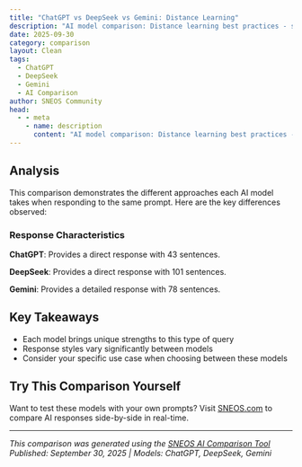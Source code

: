 ```yaml
---
title: "ChatGPT vs DeepSeek vs Gemini: Distance Learning"
description: "AI model comparison: Distance learning best practices - succeed in online classes..."
date: 2025-09-30
category: comparison
layout: Clean
tags:
  - ChatGPT
  - DeepSeek
  - Gemini
  - AI Comparison
author: SNEOS Community
head:
  - - meta
    - name: description
      content: "AI model comparison: Distance learning best practices - succeed in online classes..."
---
```


<ChatComparison
  title="ChatGPT vs DeepSeek vs Gemini: Distance Learning"
  prompt="Distance learning best practices - succeed in online classes"
  :responses='{
    "ChatGPT": "Certainly! Here are some best practices to help you succeed in online classes and distance learning:\n\n### 1. Create a Dedicated Study Space\n- Set up a quiet, comfortable, and well-lit area specifically for studying to help you focus.\n- Minimize distractions by turning off notifications or using apps that block distracting websites.\n\n### 2. Develop a Consistent Schedule\n- Treat online classes like traditional ones by following a daily routine.\n- Allocate specific times for attending lectures, studying, completing assignments, and breaks.\n- Use planners or digital calendars to keep track of deadlines and class times.\n\n### 3. Stay Organized\n- Keep all course materials, notes, and assignments in one place (folders, notebooks, or digital tools).\n- Break larger tasks into smaller, manageable steps to avoid feeling overwhelmed.\n- Regularly review and update your progress.\n\n### 4. Actively Participate\n- Engage in class discussions, forums, and group projects.\n- Ask questions when you don\u2019t understand something.\n- Connect with instructors and classmates to build a support network.\n\n### 5. Use Effective Study Techniques\n- Take notes during lectures to reinforce learning.\n- Use active recall and spaced repetition to improve memory.\n- Summarize material in your own words.\n- Utilize multimedia resources like videos, quizzes, and flashcards.\n\n### 6. Stay Motivated and Self-Disciplined\n- Set clear goals for each study session.\n- Reward yourself for completing tasks.\n- Remind yourself of the reasons why you\u2019re taking the course.\n\n### 7. Take Care of Yourself\n- Maintain regular breaks using techniques like the Pomodoro method.\n- Exercise, eat healthily, and get enough sleep.\n- Practice stress-reducing activities such as meditation or hobbies.\n\n### 8. Utilize Available Resources\n- Take advantage of online libraries, tutoring services, and technical support.\n- Attend virtual office hours or study groups.\n\n### 9. Communicate Effectively\n- Keep open communication with instructors about any challenges or needs.\n- Be clear and professional in emails and discussions.\n\n### 10. Stay Tech-Savvy\n- Familiarize yourself with the learning platforms (e.g., Moodle, Canvas, Zoom).\n- Ensure your computer and internet connection are reliable.\n- Update software regularly to avoid technical issues.\n\nBy following these best practices, you can create a productive and rewarding online learning experience. If you want, I can also provide specific tips tailored to your subject or situation!",
    "DeepSeek": "Of course! Succeeding in online classes requires a different set of skills than traditional in-person learning. It\u0027s less about being \u0022tech-savvy\u0022 and more about being proactive, organized, and disciplined.\n\nHere is a comprehensive guide to distance learning best practices, broken down into key areas.\n\n---\n\n### **Part 1: Mindset \u0026 Self-Management (The Foundation)**\n\nThis is the most critical part. Without the right mindset, the best tools and tips won\u0027t help.\n\n1.  **Be Proactive, Not Reactive:**\n    *   **Don\u0027t wait.** In a physical classroom, the structure is provided for you. Online, you must create it. Check the course syllabus and portal *before* the week starts.\n    *   **Ask questions early.** If you\u0027re confused, email your professor or post in the discussion forum immediately. Don\u0027t let confusion snowball.\n\n2.  **Cultivate Self-Discipline and Accountability:**\n    *   **You are your own boss.** No one is looking over your shoulder. Create a schedule and stick to it. Use a mantra like \u0022Treat it like a job.\u0022\n    *   **Find an accountability partner.** Partner with a classmate to check in on each other\u0027s progress, discuss assignments, and stay motivated.\n\n3.  **Practice Time Management (The Golden Rule):**\n    *   **Use a Planner/Digital Calendar:** Block out specific times for watching lectures, reading, and working on assignments. **Schedule it like an appointment.**\n    *   **Try Time Blocking:** Dedicate specific, uninterrupted chunks of time (e.g., 9-10:30 AM for Biology reading, 2-3 PM for Math problems).\n    *   **The Pomodoro Technique:** Work in focused 25-minute intervals followed by a 5-minute break. This prevents burnout and maintains focus.\n\n4.  **Set Clear Goals:**\n    *   **Weekly Goals:** \u0022This week, I will finish all Module 3 readings and complete the first draft of my essay.\u0022\n    *   **Daily Goals:** \u0022Today, I will watch two lecture videos and complete the quiz.\u0022\n    *   This makes your progress tangible and gives you a sense of accomplishment.\n\n---\n\n### **Part 2: Creating Your Optimal Learning Environment**\n\nYour environment directly impacts your focus and productivity.\n\n1.  **Designate a \u0022Classroom\u0022:**\n    *   Have a specific, consistent spot for learning. This trains your brain to switch into \u0022school mode\u0022 when you\u0027re there.\n    *   **Keep it clean and organized.** A cluttered space leads to a cluttered mind.\n\n2.  **Minimize Distractions:**\n    *   **Put your phone away.** Use \u0022Do Not Disturb\u0022 mode or place it in another room.\n    *   **Use website blockers:** Tools like Freedom or Cold Turkey can block social media and other distracting sites during your study blocks.\n    *   **Communicate with housemates/family:** Let them know your class and study schedule so they can minimize interruptions.\n\n3.  **Optimize Your Tech Setup:**\n    *   **Reliable Internet:** This is non-negotiable. If your connection is spotty, plan to study at a library or a place with stable Wi-Fi for crucial tasks like exams.\n    *   **Headphones:** Use them to block out noise and improve audio quality during lectures.\n    *   **Proper Ergonomics:** Invest in a comfortable chair. Ensure your screen is at eye level to avoid neck strain.\n\n---\n\n### **Part 3: Active Learning \u0026 Engagement Strategies**\n\nPassively watching videos is not enough. You need to engage with the material.\n\n1.  **Be an Active Participant in Lectures:**\n    *   **Take Notes by Hand (or digitally with a stylus):** Studies show this improves retention compared to typing. It forces you to process and summarize information.\n    *   **Pause and Rewind:** You control the pace! Pause to look up a term, rewind to hear a complex idea again, and take detailed notes.\n\n2.  **Engage in Discussion Forums:**\n    *   **Don\u0027t just post the minimum.** Thoughtful engagement helps you learn from peers and solidifies your own understanding.\n    *   **Ask follow-up questions.** Respond to your classmates\u0027 posts with meaningful comments or questions.\n    *   This is often a significant part of your grade and your primary replacement for in-class discussion.\n\n3.  **Find Ways to Connect and Collaborate:**\n    *   **Form Virtual Study Groups:** Use Zoom, Microsoft Teams, or Discord to review material, prepare for exams, and work on group projects.\n    *   **Use Shared Documents:** Google Docs or Microsoft 365 are perfect for collaborative note-taking and project work.\n\n---\n\n### **Part 4: Communication \u0026 Relationship Building**\n\nThe distance can feel isolating. Combat this by being present and communicative.\n\n1.  **Communicate Professionally with Instructors:**\n    *   **Read the Syllabus First:** Many questions are answered there.\n    *   **Use Email Etiquette:**\n        *   Use a clear subject line (e.g., \u0022COMM 101 Question about Week 3 Assignment\u0022).\n        *   Use a proper salutation (\u0022Dear Professor Smith\u0022).\n        *   Be clear and concise about your question or issue.\n        *   Proofread before sending.\n    *   **Attend Virtual Office Hours:** This is your chance for one-on-one help and to build a rapport with your professor.\n\n2.  **Be Visible to Your Peers:**\n    *   Turn your camera on during live sessions (if you\u0027re comfortable and it\u0027s appropriate). It builds community.\n    *   Participate in non-mandatory discussions or introductory forums.\n\n---\n\n### **Part 5: Health \u0026 Wellness**\n\nYou can\u0027t learn effectively if you\u0027re burned out or unhealthy.\n\n1.  **Take Scheduled Breaks:**\n    *   Step away from your screen. Stretch, take a walk, get some fresh air. This is part of the Pomodoro Technique for a reason.\n\n2.  **Maintain Physical Health:**\n    *   **Move Your Body:** Regular exercise reduces stress and improves cognitive function.\n    *   **Stay Hydrated and Eat Well:** Keep a water bottle at your desk and avoid excessive junk food.\n\n3.  **Avoid Burnout:**\n    *   **Set Boundaries:** When your scheduled study time is over, *stop*. Close the laptop and do something you enjoy.\n    *   **Schedule \u0022You\u0022 Time:** Just as you schedule study time, schedule time for hobbies, relaxation, and social connections.\n\n### **Quick-Start Checklist for Your First Week:**\n\n*   [ ] **Review every syllabus** and note all major due dates in your calendar.\n*   [ ] **Set up your dedicated study space.**\n*   [ ] **Test your technology** (internet, microphone, camera, required software).\n*   [ ] **Introduce yourself** in the course discussion forum.\n*   [ ] **Create a master schedule** blocking out all your class, study, work, and personal time for the semester.\n*   [ ] **Identify your \u0022go-to\u0022 person** for questions in each class (a professor or a peer).\n\nBy adopting these best practices, you shift from being a passive recipient of information to an active, empowered driver of your own education. **Good luck\u2014you can do this!**",
    "Gemini": "## Distance Learning Best Practices: Succeeding in Online Classes\n\nDistance learning, or online education, offers flexibility and accessibility, but it also demands self-discipline and effective strategies. Here\u0027s a breakdown of best practices to help you thrive in your online learning journey:\n\n**I. Setting Up Your Learning Environment \u0026 Mindset:**\n\n*   **Dedicated Workspace:**\n    *   **Designate a specific area:**  This could be a desk, a corner, or even a dedicated chair. Consistency helps your brain associate the space with studying.\n    *   **Minimize distractions:** Keep your workspace free from clutter, noise, and interruptions from family members or roommates.\n    *   **Ergonomics matter:** Invest in a comfortable chair, proper lighting, and adjust your monitor to prevent strain.\n    *   **Signal your availability (or unavailability):** Communicate your study times to those around you to minimize interruptions. Use a \u0022Do Not Disturb\u0022 sign if necessary.\n\n*   **Time Management \u0026 Scheduling:**\n    *   **Create a realistic schedule:**  Treat your online classes like in-person ones.  Allocate specific times for lectures, reading, assignments, and breaks.  Use a planner (digital or physical) to stay organized.\n    *   **Break down large tasks:**  Divide assignments into smaller, manageable steps to avoid feeling overwhelmed.\n    *   **Prioritize and set deadlines:**  Know which assignments are due first and allocate time accordingly.\n    *   **Build in buffer time:**  Life happens!  Account for unexpected delays and give yourself wiggle room.\n    *   **Stick to your schedule (as much as possible):**  Consistency is key to maintaining momentum and staying on track.\n    *   **Use time management techniques:** The Pomodoro Technique (25 minutes work, 5 minutes break), time blocking, or Eisenhower Matrix can be helpful.\n\n*   **Cultivate a Proactive Mindset:**\n    *   **Take ownership of your learning:**  Online learning requires more self-direction than traditional classes.\n    *   **Be an active learner:**  Don\u0027t just passively watch videos or read textbooks. Engage with the material by taking notes, asking questions, and participating in discussions.\n    *   **Stay motivated:**  Remind yourself of your goals and why you\u0027re pursuing online education. Reward yourself for milestones achieved.\n    *   **Embrace challenges:**  Online learning can be challenging, but don\u0027t give up easily.  Seek help when needed and view setbacks as opportunities to learn and grow.\n    *   **Manage your stress:**  Take breaks, exercise, and practice relaxation techniques to avoid burnout.\n\n**II. Engaging with the Course \u0026 Materials:**\n\n*   **Attend (or Watch) Lectures Regularly:**\n    *   **Treat online lectures as mandatory:** Even if they\u0027re recorded, attending live (or watching promptly) allows you to stay on track and ask questions in real-time.\n    *   **Take effective notes:**  Don\u0027t just transcribe what the instructor says.  Summarize key concepts in your own words. Use note-taking methods like Cornell Notes or mind mapping.\n\n*   **Read and Review Materials Carefully:**\n    *   **Active reading:**  Highlight key passages, annotate the text, and summarize what you\u0027ve read.\n    *   **Review materials regularly:**  Don\u0027t wait until the last minute to study.  Regular review helps reinforce learning and improves retention.\n    *   **Utilize supplementary resources:**  Explore online libraries, databases, and other resources to deepen your understanding of the subject matter.\n\n*   **Participate Actively:**\n    *   **Contribute to online discussions:**  Share your thoughts, ask questions, and respond to your classmates\u0027 posts.\n    *   **Engage with the instructor:**  Attend office hours, ask questions via email, and seek clarification on concepts you don\u0027t understand.\n    *   **Join study groups:**  Collaborating with other students can help you learn more effectively and stay motivated.\n\n*   **Ask Questions \u2013 Don\u0027t Be Afraid!**\n    *   **The instructor is there to help:**  They want you to succeed. If you\u0027re struggling, reach out for help.\n    *   **There are no stupid questions:**  If you\u0027re confused, chances are other students are too.\n    *   **Utilize online forums and discussion boards:**  These are great places to ask questions and get help from your classmates.\n\n**III. Technology \u0026 Resources:**\n\n*   **Reliable Internet Connection:**\n    *   **Essential for online learning:**  Ensure you have a stable and reliable internet connection to avoid disruptions during lectures and assignments.\n    *   **Consider a backup plan:**  If your internet connection is unreliable, have a backup plan, such as using a mobile hotspot or visiting a library.\n\n*   **Familiarize Yourself with the Learning Management System (LMS):**\n    *   **Learn the platform:**  Understand how to navigate the LMS, access course materials, submit assignments, and communicate with your instructor and classmates.\n    *   **Check for announcements and updates regularly:**  Important information about assignments, deadlines, and course changes is often posted on the LMS.\n\n*   **Utilize Available Technology Tools:**\n    *   **Word processing software:**  For writing papers and creating presentations.\n    *   **Spreadsheet software:**  For analyzing data and creating charts.\n    *   **Presentation software:**  For creating visual aids for presentations.\n    *   **Online research tools:**  For finding credible sources of information.\n    *   **Note-taking apps:** Evernote, OneNote, or Google Keep can help you organize your notes.\n    *   **Collaboration tools:**  Google Docs, Microsoft Teams, or Slack can facilitate group projects.\n\n*   **Technical Support:**\n    *   **Know who to contact:**  Find out who to contact for technical support if you experience problems with the LMS or other online tools.\n    *   **Don\u0027t wait until the last minute to seek help:**  If you\u0027re having technical difficulties, get help as soon as possible to avoid falling behind.\n\n**IV. Health \u0026 Well-being:**\n\n*   **Take Regular Breaks:**\n    *   **Prevent burnout:**  Step away from your computer regularly to stretch, walk around, and give your eyes a rest.\n    *   **Use the Pomodoro technique:**  Work in focused bursts with short breaks in between.\n\n*   **Maintain a Healthy Lifestyle:**\n    *   **Eat nutritious meals:**  Fuel your brain with healthy foods to stay focused and alert.\n    *   **Get enough sleep:**  Aim for 7-8 hours of sleep per night to improve concentration and memory.\n    *   **Exercise regularly:**  Physical activity can help reduce stress and improve mood.\n\n*   **Stay Connected Socially:**\n    *   **Combat isolation:**  Online learning can be isolating, so make an effort to stay connected with friends and family.\n    *   **Join online communities:**  Connect with other students who share your interests.\n    *   **Attend virtual events:**  Participate in online social events to meet new people and stay engaged.\n\n*   **Practice Mindfulness and Stress Management:**\n    *   **Meditation, deep breathing, or yoga:**  These techniques can help you manage stress and improve focus.\n    *   **Recognize signs of burnout:**  Be aware of the signs of burnout, such as fatigue, irritability, and lack of motivation.\n    *   **Seek professional help:**  If you\u0027re struggling with stress or mental health issues, don\u0027t hesitate to seek professional help.\n\n**V. General Tips:**\n\n*   **Read the syllabus carefully:** This is your roadmap for the course.\n*   **Meet deadlines:** Late submissions often result in point deductions.\n*   **Proofread your work:**  Before submitting assignments, proofread carefully for errors in grammar, spelling, and punctuation.\n*   **Cite your sources correctly:** Avoid plagiarism by properly citing all sources of information.\n*   **Be respectful in online communication:**  Follow proper etiquette and avoid personal attacks.\n*   **Stay organized:**  Keep your files and documents organized to avoid losing important information.\n*   **Review feedback:**  Pay attention to feedback from your instructor and use it to improve your performance.\n*   **Celebrate your successes:**  Acknowledge your accomplishments and reward yourself for your hard work.\n\nBy implementing these best practices, you can maximize your chances of success in your online classes and achieve your academic goals! Good luck!\n"
  }'
  published-date="22:46"
/>

## Analysis

This comparison demonstrates the different approaches each AI model takes when responding to the same prompt. Here are the key differences observed:

### Response Characteristics

**ChatGPT**: Provides a direct response with 43 sentences. 

**DeepSeek**: Provides a direct response with 101 sentences. 

**Gemini**: Provides a detailed response with 78 sentences. 

## Key Takeaways

- Each model brings unique strengths to this type of query
- Response styles vary significantly between models
- Consider your specific use case when choosing between these models

## Try This Comparison Yourself

Want to test these models with your own prompts? Visit [SNEOS.com](https://sneos.com) to compare AI responses side-by-side in real-time.

---

*This comparison was generated using the [SNEOS AI Comparison Tool](https://sneos.com)*
*Published: September 30, 2025 | Models: ChatGPT, DeepSeek, Gemini*
